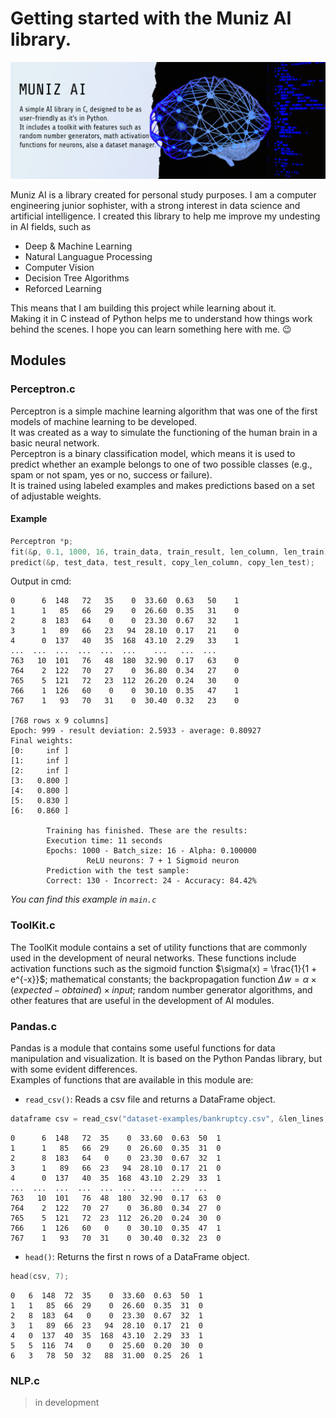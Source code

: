 # Getting started with the Muniz AI library.

![banner](https://raw.githubusercontent.com/micaelmz/micaelmz/main/images/muniz-ai/muniz-ai-banner.png)


Muniz AI is a library created for personal study purposes. I am a computer engineering junior sophister, with a strong interest in data science and artificial intelligence.
I created this library to help me improve my undesting in AI fields, such as<br>

- Deep & Machine Learning
- Natural Languague Processing
- Computer Vision
- Decision Tree Algorithms
- Reforced Learning


This means that I am building this project while learning about it.
<br>
Making it in C instead of Python helps me to understand how things work behind the scenes. I hope you can learn something here with me. 😉

## Modules
### Perceptron.c
Perceptron is a simple machine learning algorithm that was one of the first models of machine learning to be developed.<br> 
It was created as a way to simulate the functioning of the human brain in a basic neural network.<br>
Perceptron is a binary classification model, which means it is used to predict whether an example belongs to one of two possible classes (e.g., spam or not spam, yes or no, success or failure).<br> 
It is trained using labeled examples and makes predictions based on a set of adjustable weights.<br>

#### Example
```c
Perceptron *p;
fit(&p, 0.1, 1000, 16, train_data, train_result, len_column, len_train);
predict(&p, test_data, test_result, copy_len_column, copy_len_test);
```
Output in cmd:
```ms-dos
0      6  148   72   35    0  33.60  0.63   50    1
1      1   85   66   29    0  26.60  0.35   31    0
2      8  183   64    0    0  23.30  0.67   32    1
3      1   89   66   23   94  28.10  0.17   21    0
4      0  137   40   35  168  43.10  2.29   33    1
...  ...  ...  ...  ...  ...    ...   ...  ...
763   10  101   76   48  180  32.90  0.17   63    0
764    2  122   70   27    0  36.80  0.34   27    0
765    5  121   72   23  112  26.20  0.24   30    0
766    1  126   60    0    0  30.10  0.35   47    1
767    1   93   70   31    0  30.40  0.32   23    0

[768 rows x 9 columns]
Epoch: 999 - result deviation: 2.5933 - average: 0.80927
Final weights:
[0:     inf ]
[1:     inf ]
[2:     inf ]
[3:   0.800 ]
[4:   0.800 ]
[5:   0.830 ]
[6:   0.860 ]

        Training has finished. These are the results:
        Execution time: 11 seconds
        Epochs: 1000 - Batch_size: 16 - Alpha: 0.100000
                 ReLU neurons: 7 + 1 Sigmoid neuron
        Prediction with the test sample:
        Correct: 130 - Incorrect: 24 - Accuracy: 84.42%
```
<i>You can find this example in `main.c`</i>

### ToolKit.c
The ToolKit module contains a set of utility functions that are commonly used in the development of neural networks. These functions include activation functions such as the sigmoid function $\sigma(x) = \frac{1}{1 + e^{-x}}$; mathematical constants; the backpropagation function $\Delta w = \alpha \times (expected - obtained) \times input$; random number generator algorithms, and other features that are useful in the development of AI modules.

### Pandas.c
Pandas is a module that contains some useful functions for data manipulation and visualization. It is based on the Python Pandas library, but with some evident differences.<br>
Examples of functions that are available in this module are:<br>
- `read_csv()`: Reads a csv file and returns a DataFrame object.
```c
dataframe csv = read_csv("dataset-examples/bankruptcy.csv", &len_lines, &len_column);
```
```ms-dos
0      6  148   72  35    0  33.60  0.63  50  1
1      1   85   66  29    0  26.60  0.35  31  0
2      8  183   64   0    0  23.30  0.67  32  1
3      1   89   66  23   94  28.10  0.17  21  0
4      0  137   40  35  168  43.10  2.29  33  1
...  ...  ...  ...  ...  ...   ...  ...  ...
763   10  101   76  48  180  32.90  0.17  63  0
764    2  122   70  27    0  36.80  0.34  27  0
765    5  121   72  23  112  26.20  0.24  30  0
766    1  126   60   0    0  30.10  0.35  47  1
767    1   93   70  31    0  30.40  0.32  23  0
```
- `head()`: Returns the first n rows of a DataFrame object.
```c
head(csv, 7);
```
```ms-dos
0   6  148  72  35    0  33.60  0.63  50  1
1   1   85  66  29    0  26.60  0.35  31  0
2   8  183  64   0    0  23.30  0.67  32  1
3   1   89  66  23   94  28.10  0.17  21  0
4   0  137  40  35  168  43.10  2.29  33  1
5   5  116  74   0    0  25.60  0.20  30  0
6   3   78  50  32   88  31.00  0.25  26  1
```

### NLP.c
> in development
